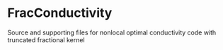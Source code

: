 # FracConductivity
Source and supporting files for nonlocal optimal conductivity code with truncated fractional kernel
